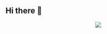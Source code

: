 ## Hi there 👋

<p align="center">
  <a href="https://skillicons.dev">
    <img src="https://skillicons.dev/icons?i=html,css,react,javascript,nextjs,nodejs,mysql" />
  </a>
</p>


